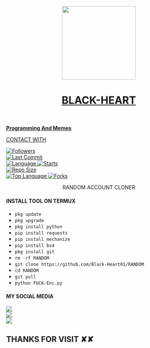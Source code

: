    <div align = "center">
  <a href="https://youtube.com/c/KhaliDTechBd1?utm_source=EKLEiJECCKjOmKnC5IiRIQ">
    <img width="200" heigth="220" src="https://github.com/Black-Heart01/Black-Heart01/blob/main/20221007_173731.jpg">
    </br>
  <h1>BLACK-HEART</h1>
<br>
</div>
 

____Programming And Memes____

CONTACT WITH <a href="https://github.com/Black-Heart01">


<a href="https://github.com/Black-Heart01/followers">
<img title="Followers" src="https://img.shields.io/github/followers/Black-Heart01?label=Followers&color=blue&style=flat-square"></a>

<br>
  <a href="https://github.com/Black-Heart01/termux-style/stargazers/">
  <a href="https://github.com/Black-Heart01/X-RANDOM">
    <img alt="Last Commit" src="https://img.shields.io/github/last-commit/Black-Heart01/X-RANDOM.svg"/>
  </a>
<br>
  <a href="https://github.com/Black-Heart01/X-RANDOM">
    <img alt="Language" src="https://img.shields.io/github/languages/count/Black-Heart01/X-RANDOM.svg"/>
  </a>
  <a href="https://github.com/Black-Heart01/X-RANDOM">
    <img alt="Starts" src="https://img.shields.io/github/stars/Black-Heart01/X-RANDOM.svg"/>
  </a>
<br>
<a href="https://github.com/Black-Heart01/X-RANDOM">
    <img alt="Repo Size" src="https://img.shields.io/github/repo-size/Black-Heart01/X-RANDOM.svg"/>
  </a>
<br>
<a href="https://github.com/Black-Heart01/X-RANDOM">
    <img alt="Top Language" src="https://img.shields.io/github/languages/top/Black-Heart01/X-RANDOM.svg"/> <a                                                                                                        href="https://github.com/Azim-vau/fcpromax">
    <img alt="Forks" src="https://img.shields.io/github/forks/Black-Heart01/X-RANDOM.svg"/>
  </a>
</div>

</br>
<p align="center">
      RANDOM ACCOUNT CLONER
</p>
  
#### INSTALL TOOL ON TERMUX
 - `pkg update`
 - `pkg upgrade`
 - `pkg install python`
 - `pip install requests`
 - `pip install mechanize`
 - `pip install bs4`
 - `pkg install git`
 - `rm -rf RANDOM`
 - `git clone https://github.com/Black-Heart01/RANDOM`
 - `cd RANDOM`
 - `git pull`
 - `python FUCK-Enc.py`


#### MY SOCIAL MEDIA

[![](https://img.shields.io/badge/GITHUB-black?logo=Github&logoColor=red&labelColor=black)](https://github.com/Black-Heart01) <br>
[![](https://img.shields.io/badge/FACEBOOK-black?logo=Facebook&logoColor=red&labelColor=black)](https://www.facebook.com/KHALID.CYBER.404) <br>
[![](https://img.shields.io/badge/INSTAGRAM-black?logo=Instagram&logoColor=red&labelColor=black)](https://www.instagram.com/khalid_vau_2009/) <br>


<h2> THANKS FOR VISIT ✘✘ <h2\>
